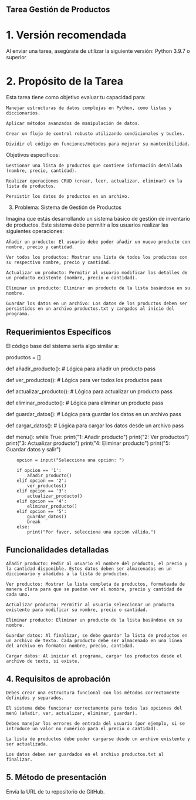 ## Tarea Gestión de Productos

# 1. Versión recomendada
Al enviar una tarea, asegúrate de utilizar la siguiente versión:
Python 3.9.7 o superior

# 2. Propósito de la Tarea
Esta tarea tiene como objetivo evaluar tu capacidad para:

    Manejar estructuras de datos complejas en Python, como listas y diccionarios.

    Aplicar métodos avanzados de manipulación de datos.

    Crear un flujo de control robusto utilizando condicionales y bucles.

    Dividir el código en funciones/métodos para mejorar su mantenibilidad.

Objetivos específicos:

    Gestionar una lista de productos que contiene información detallada (nombre, precio, cantidad).

    Realizar operaciones CRUD (crear, leer, actualizar, eliminar) en la lista de productos.

    Persistir los datos de productos en un archivo.

3. Problema: Sistema de Gestión de Productos

Imagina que estás desarrollando un sistema básico de gestión de inventario de productos. Este sistema debe permitir a los usuarios realizar las siguientes operaciones:

    Añadir un producto: El usuario debe poder añadir un nuevo producto con nombre, precio y cantidad.

    Ver todos los productos: Mostrar una lista de todos los productos con su respectivo nombre, precio y cantidad.

    Actualizar un producto: Permitir al usuario modificar los detalles de un producto existente (nombre, precio o cantidad).

    Eliminar un producto: Eliminar un producto de la lista basándose en su nombre.

    Guardar los datos en un archivo: Los datos de los productos deben ser persistidos en un archivo productos.txt y cargados al inicio del programa.

## Requerimientos Específicos

El código base del sistema sería algo similar a:

productos = []

def añadir_producto():
    # Lógica para añadir un producto
    pass

def ver_productos():
    # Lógica para ver todos los productos
    pass

def actualizar_producto():
    # Lógica para actualizar un producto
    pass

def eliminar_producto():
    # Lógica para eliminar un producto
    pass

def guardar_datos():
    # Lógica para guardar los datos en un archivo
    pass

def cargar_datos():
    # Lógica para cargar los datos desde un archivo
    pass

def menu():
    while True:
        print("1: Añadir producto")
        print("2: Ver productos")
        print("3: Actualizar producto")
        print("4: Eliminar producto")
        print("5: Guardar datos y salir")

        opcion = input("Selecciona una opción: ")

        if opcion == '1':
            añadir_producto()
        elif opcion == '2':
            ver_productos()
        elif opcion == '3':
            actualizar_producto()
        elif opcion == '4':
            eliminar_producto()
        elif opcion == '5':
            guardar_datos()
            break
        else:
            print("Por favor, selecciona una opción válida.")

 

## Funcionalidades detalladas

    Añadir producto: Pedir al usuario el nombre del producto, el precio y la cantidad disponible. Estos datos deben ser almacenados en un diccionario y añadidos a la lista de productos.

    Ver productos: Mostrar la lista completa de productos, formateada de manera clara para que se puedan ver el nombre, precio y cantidad de cada uno.

    Actualizar producto: Permitir al usuario seleccionar un producto existente para modificar su nombre, precio o cantidad.

    Eliminar producto: Eliminar un producto de la lista basándose en su nombre.

    Guardar datos: Al finalizar, se debe guardar la lista de productos en un archivo de texto. Cada producto debe ser almacenado en una línea del archivo en formato: nombre, precio, cantidad.

    Cargar datos: Al iniciar el programa, cargar los productos desde el archivo de texto, si existe.

## 4. Requisitos de aprobación

    Debes crear una estructura funcional con los métodos correctamente definidos y separados.

    El sistema debe funcionar correctamente para todas las opciones del menú (añadir, ver, actualizar, eliminar, guardar).

    Debes manejar los errores de entrada del usuario (por ejemplo, si se introduce un valor no numérico para el precio o cantidad).

    La lista de productos debe poder cargarse desde un archivo existente y ser actualizada.

    Los datos deben ser guardados en el archivo productos.txt al finalizar.

## 5. Método de presentación

Envía la URL de tu repositorio de GitHub.
